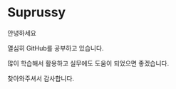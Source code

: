 <h1>Suprussy</h1>
<p>안녕하세요</p>
<p>열심히 GitHub를 공부하고 있습니다.</p>
<p>많이 학습해서 활용하고 실무에도 도움이 되었으면 좋겠습니다.</p>
<p>찾아와주셔서 감사합니다.</p>
